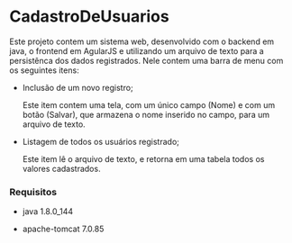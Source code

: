 # CadastroDeUsuarios

Este projeto contem um sistema web, desenvolvido com o backend em java, o frontend em AgularJS e utilizando um arquivo de texto para a persistênca dos dados registrados.
Nele contem uma barra de menu com os seguintes itens: 
* Inclusão de um novo registro;

  Este item contem uma tela, com um único campo (Nome) e com um botão (Salvar), que armazena o nome inserido no campo, para um arquivo de texto.
* Listagem de todos os usuários registrado;

  Este item lê o arquivo de texto, e retorna em uma tabela todos os valores cadastrados.

### Requisitos

* java 1.8.0\_144

* apache-tomcat 7.0.85



